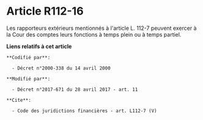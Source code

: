 # Article R112-16

Les rapporteurs extérieurs mentionnés à l'article L. 112-7 peuvent exercer à la Cour des comptes leurs fonctions à temps
plein ou à temps partiel.

**Liens relatifs à cet article**

	**Codifié par**:

	  - Décret n°2000-338 du 14 avril 2000

	**Modifié par**:

	  - Décret n°2017-671 du 28 avril 2017 - art. 11

	**Cite**:

	  - Code des juridictions financières - art. L112-7 (V)

